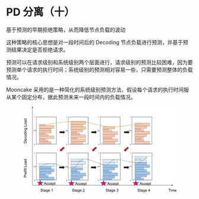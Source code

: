 # PD 分离（十）
基于预测的早期拒绝策略，从而降低节点负载的波动

这种策略的核心思想是对一段时间后的 Decoding 节点负载进行预测，并基于预测结果决定是否拒绝请求。

预测可以在请求级别和系统级别两个层面进行，请求级别的预测比较困难，因为要预测单个请求的执行时间；系统级别的预测相对容易一些，只需要预测整体的负载情况。

Mooncake 采用的是一种简化的系统级别预测方法，假设每个请求的执行时间服从某个固定分布，据此预测未来一段时间内的负载情况。

<div style="text-align: center"><img src="../../assets/img-27.jpeg" width="420px" style="display: inline;"/></div>

<!--
对于月之暗面的 kimi chat 来说 Mooncake 是非常 adorable 的，毕竟 kimi 的长文本能力是其突出卖点。
-->